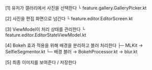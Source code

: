 [1] 유저가 갤러리에서 사진을 선택한다
└ feature.gallery.GalleryPicker.kt

[2] 사진을 편집 화면으로 넘긴다
└ feature.editor.EditorScreen.kt

[3] ViewModel이 처리 상태를 관리한다
└ feature.editor.EditorStateViewModel.kt

[4] Bokeh 효과 적용을 위해 배경을 분리하고 블러 처리한다
├─ MLKit → SelfieSegmentor.kt
└─ 배경 블러 → BokehProcessor.kt → blur.kt

[5] 최종 이미지를 보여준다 / 저장한다

